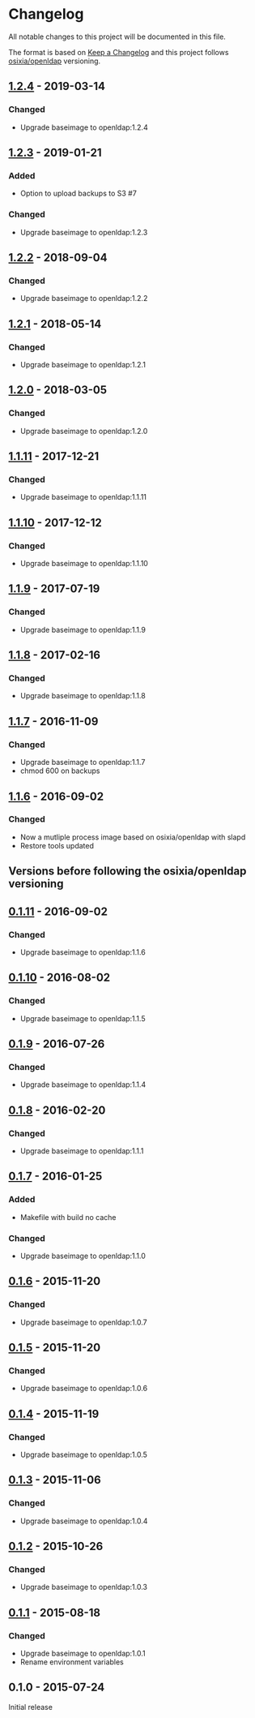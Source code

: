 # Changelog
All notable changes to this project will be documented in this file.

The format is based on [Keep a Changelog](http://keepachangelog.com/en/1.0.0/)
and this project follows [osixia/openldap](https://github.com/osixia/docker-openldap-backup) versioning.

## [1.2.4] - 2019-03-14
### Changed
  - Upgrade baseimage to openldap:1.2.4

## [1.2.3] - 2019-01-21
### Added
  - Option to upload backups to S3 #7

### Changed
  - Upgrade baseimage to openldap:1.2.3

## [1.2.2] - 2018-09-04
### Changed
  - Upgrade baseimage to openldap:1.2.2

## [1.2.1] - 2018-05-14
### Changed
  - Upgrade baseimage to openldap:1.2.1

## [1.2.0] - 2018-03-05
### Changed
  - Upgrade baseimage to openldap:1.2.0

## [1.1.11] - 2017-12-21
### Changed
  - Upgrade baseimage to openldap:1.1.11

## [1.1.10] - 2017-12-12
### Changed
  - Upgrade baseimage to openldap:1.1.10

## [1.1.9] - 2017-07-19
### Changed
  - Upgrade baseimage to openldap:1.1.9

## [1.1.8] - 2017-02-16
### Changed
  - Upgrade baseimage to openldap:1.1.8

## [1.1.7] - 2016-11-09
### Changed
  - Upgrade baseimage to openldap:1.1.7
  - chmod 600 on backups

## [1.1.6] - 2016-09-02
### Changed
  - Now a mutliple process image based on osixia/openldap with slapd
  - Restore tools updated

## Versions before following the osixia/openldap versioning

## [0.1.11] - 2016-09-02
### Changed
  - Upgrade baseimage to openldap:1.1.6

## [0.1.10] - 2016-08-02
### Changed
  - Upgrade baseimage to openldap:1.1.5

## [0.1.9] - 2016-07-26
### Changed
  - Upgrade baseimage to openldap:1.1.4

## [0.1.8] - 2016-02-20
### Changed
  - Upgrade baseimage to openldap:1.1.1

## [0.1.7] - 2016-01-25
### Added
  - Makefile with build no cache

### Changed
  - Upgrade baseimage to openldap:1.1.0  

## [0.1.6] - 2015-11-20
### Changed
  - Upgrade baseimage to openldap:1.0.7

## [0.1.5] - 2015-11-20
### Changed
  - Upgrade baseimage to openldap:1.0.6

## [0.1.4] - 2015-11-19
### Changed
  - Upgrade baseimage to openldap:1.0.5

## [0.1.3] - 2015-11-06
### Changed
  - Upgrade baseimage to openldap:1.0.4

## [0.1.2] - 2015-10-26
### Changed
  - Upgrade baseimage to openldap:1.0.3

## [0.1.1] - 2015-08-18
### Changed
  - Upgrade baseimage to openldap:1.0.1
  - Rename environment variables

## 0.1.0 - 2015-07-24
Initial release

[1.2.4]: https://github.com/osixia/docker-openldap-backup/compare/v1.2.3...v1.2.4
[1.2.3]: https://github.com/osixia/docker-openldap-backup/compare/v1.2.2...v1.2.3
[1.2.2]: https://github.com/osixia/docker-openldap-backup/compare/v1.2.1...v1.2.2
[1.2.1]: https://github.com/osixia/docker-openldap-backup/compare/v1.2.0...v1.2.1
[1.2.0]: https://github.com/osixia/docker-openldap-backup/compare/v1.1.11...v1.2.0
[1.1.11]: https://github.com/osixia/docker-openldap-backup/compare/v1.1.10...v1.1.11
[1.1.10]: https://github.com/osixia/docker-openldap-backup/compare/v1.1.9...v1.1.10
[1.1.9]: https://github.com/osixia/docker-openldap-backup/compare/v1.1.8...v1.1.9
[1.1.8]: https://github.com/osixia/docker-openldap-backup/compare/v1.1.7...v1.1.8
[1.1.7]: https://github.com/osixia/docker-openldap-backup/compare/v1.1.6...v1.1.7
[1.1.6]: https://github.com/osixia/docker-openldap-backup/compare/v0.1.11...v1.1.6
[0.1.11]: https://github.com/osixia/docker-openldap-backup/compare/v0.1.10...v0.1.11
[0.1.10]: https://github.com/osixia/docker-openldap-backup/compare/v0.1.9...v0.1.10
[0.1.9]: https://github.com/osixia/docker-openldap-backup/compare/v0.1.8...v0.1.9
[0.1.8]: https://github.com/osixia/docker-openldap-backup/compare/v0.1.7...v0.1.8
[0.1.7]: https://github.com/osixia/docker-openldap-backup/compare/v0.1.6...v0.1.7
[0.1.6]: https://github.com/osixia/docker-openldap-backup/compare/v0.1.5...v0.1.6
[0.1.5]: https://github.com/osixia/docker-openldap-backup/compare/v0.1.4...v0.1.5
[0.1.4]: https://github.com/osixia/docker-openldap-backup/compare/v0.1.3...v0.1.4
[0.1.3]: https://github.com/osixia/docker-openldap-backup/compare/v0.1.2...v0.1.3
[0.1.2]: https://github.com/osixia/docker-openldap-backup/compare/v0.1.1...v0.1.2
[0.1.1]: https://github.com/osixia/docker-openldap-backup/compare/v0.1.0...v0.1.1
